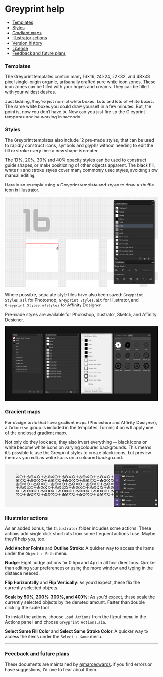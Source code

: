 # Greyprint help

- [Templates](https://github.com/bjango/Greyprint/blob/master/Help/Help.md#templates)
- [Styles](https://github.com/bjango/Greyprint/blob/master/Help/Help.md#styles)
- [Gradient maps](https://github.com/bjango/Greyprint/blob/master/Help/Help.md#gradient-maps)
- [Illustrator actions](https://github.com/bjango/Greyprint/blob/master/Help/Help.md#illustrator-actions)
- [Version history](https://github.com/bjango/Greyprint/blob/master/Help/Version%20History.md)
- [License](https://github.com/bjango/Greyprint/blob/master/Help/License.md)
- [Feedback and future plans](https://github.com/bjango/Greyprint/blob/master/Help/Help.md#feedback-and-future-plans)

### Templates

The Greyprint templates contain many 16×16, 24×24, 32×32, and 48×48 pixel single-origin organic, artisanally crafted pure white icon zones. These icon zones can be filled with your hopes and dreams. They can be filled with your wildest desires.

Just kidding, they’re just normal white boxes. Lots and lots of white boxes. The same white boxes you could draw yourself in a few minutes. But, the point is, now you don’t have to. Now can you just fire up the Greyprint templates and be working in seconds.

### Styles

The Greyprint templates also include 12 pre-made styles, that can be used to rapidly construct icons, symbols and glyphs without needing to edit the fill or stroke every time a new shape is created.

The 10%, 20%, 30% and 40% opacity styles can be used to construct guide shapes, or make positioning of other objects apparent. The black fill, white fill and stroke styles cover many commonly used styles, avoiding slow manual editing.

Here is an example using a Greyprint template and styles to draw a shuffle icon in Illustrator.

![](images/arrow-speed-run.gif)

Where possible, separate style files have also been saved: `Greyprint Styles.asl` for Photoshop, `Greyprint Styles.ait` for Illustrator, and `Greyprint Styles.afstyles` for Affinity Designer.

Pre-made styles are available for Photoshop, Illustrator, Sketch, and Affinity Designer.

![](images/styles.png)

### Gradient maps

For design tools that have gradient maps (Photoshop and Affinity Designer), a `Colourise` group is included in the templates. Turning it on will apply one of the enclosed gradient maps. 

Not only do they look ace, they also invert everything — black icons on white become white icons on varying coloured backgrounds. This means it’s possible to use the Greyprint styles to create black icons, but preview them as you edit as white icons on a coloured background.

![](images/gradient-maps.gif)

### Illustrator actions

As an added bonus, the `Illustrator` folder includes some actions. These actions add single click shortcuts from some frequent actions I use. Maybe they’ll help you, too.

**Add Anchor Points** and **Outline Stroke**: A quicker way to access the items under the `Object › Path` menu.

**Nudge**: Eight nudge actions for 0.5px and 4px in all four directions. Quicker than editing your preferences or using the move window and typing in the distance needed.

**Flip Horizontally** and **Flip Vertically**: As you’d expect, these flip the currently selected objects.

**Scale by 50%, 200%, 300%, and 400%**: As you’d expect, these scale the currently selected objects by the denoted amount. Faster than double clicking the scale tool.

To install the actions, choose `Load Actions` from the flyout menu in the Actions panel, and choose `Greyprint Actions.aia`. 

**Select Same Fill Color** and **Select Same Stroke Color**: A quicker way to access the items under the `Select › Same` menu.

-----

### Feedback and future plans

These documents are maintained by [@marcedwards](https://twitter.com/marcedwards). If you find errors or have suggestions, I’d love to hear about them.
